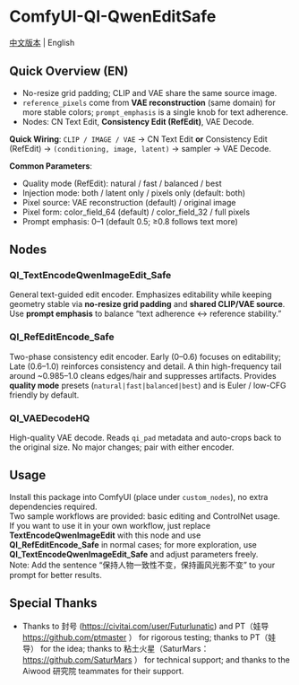 # ComfyUI-QI-QwenEditSafe

[中文版本](README.zh.md) | English

## Quick Overview (EN)
- No-resize grid padding; CLIP and VAE share the same source image.
- `reference_pixels` come from **VAE reconstruction** (same domain) for more stable colors; `prompt_emphasis` is a single knob for text adherence.
- Nodes: CN Text Edit, **Consistency Edit (RefEdit)**, VAE Decode.

**Quick Wiring**: `CLIP / IMAGE / VAE` → CN Text Edit **or** Consistency Edit (RefEdit) → `(conditioning, image, latent)` → sampler → VAE Decode.

**Common Parameters**:
- Quality mode (RefEdit): natural / fast / balanced / best
- Injection mode: both / latent only / pixels only (default: both)
- Pixel source: VAE reconstruction (default) / original image
- Pixel form: color_field_64 (default) / color_field_32 / full pixels
- Prompt emphasis: 0–1 (default 0.5; ≥0.8 follows text more)

## Nodes

### QI_TextEncodeQwenImageEdit_Safe
General text-guided edit encoder. Emphasizes editability while keeping geometry stable via **no-resize grid padding** and **shared CLIP/VAE source**. Use **prompt emphasis** to balance “text adherence ↔ reference stability.”

### QI_RefEditEncode_Safe
Two-phase consistency edit encoder. Early (0–0.6) focuses on editability; Late (0.6–1.0) reinforces consistency and detail. A thin high-frequency tail around ~0.985–1.0 cleans edges/hair and suppresses artifacts. Provides **quality mode** presets (`natural|fast|balanced|best`) and is Euler / low-CFG friendly by default.

### QI_VAEDecodeHQ
High-quality VAE decode. Reads `qi_pad` metadata and auto-crops back to the original size. No major changes; pair with either encoder.

## Usage
Install this package into ComfyUI (place under `custom_nodes`), no extra dependencies required.  
Two sample workflows are provided: basic editing and ControlNet usage.  
If you want to use it in your own workflow, just replace **TextEncodeQwenImageEdit** with this node and use **QI_RefEditEncode_Safe** in normal cases; for more exploration, use **QI_TextEncodeQwenImageEdit_Safe** and adjust parameters freely.  
Note: Add the sentence “保持人物一致性不变，保持画风光影不变” to your prompt for better results.

## Special Thanks
- Thanks to 封号 (https://civitai.com/user/Futurlunatic) and PT（娃导 https://github.com/ptmaster ） for rigorous testing; thanks to PT（娃导） for the idea; thanks to 粘土火星（SaturMars：https://github.com/SaturMars ） for technical support; and thanks to the Aiwood 研究院 teammates for their support.
